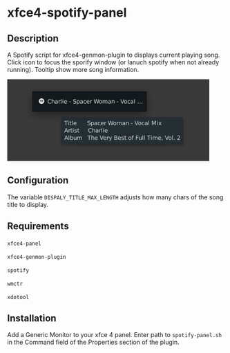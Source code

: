 # xfce4-spotify-panel

## Description 
A Spotify script for xfce4-genmon-plugin to displays current playing song. Click icon to focus the sporify window (or lanuch spotify when not already running). Tooltip show more song information. 

![](screenshot.png)

## Configuration 
The variable `DISPALY_TITLE_MAX_LENGTH` adjusts how many chars of the song title to display. 

## Requirements
`xfce4-panel`

`xfce4-genmon-plugin`

`spotify`

`wmctr`

`xdotool`

## Installation

Add a Generic Monitor to your xfce 4 panel. Enter path to `spotify-panel.sh` in the Command field of the Properties section of the plugin. 


##




